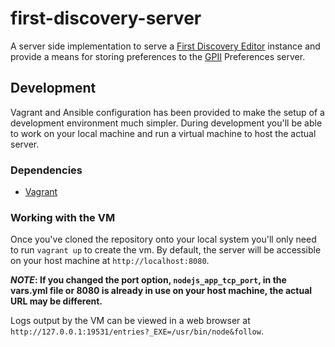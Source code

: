 # first-discovery-server

A server side implementation to serve a [First Discovery Editor](https://github.com/fluid-project/first-discovery) instance and provide a means for storing preferences to the [GPII](http://gpii.net) Preferences server.


## Development ##

Vagrant and Ansible configuration has been provided to make the setup of a development environment much simpler. During development you'll be able to work on your local machine and run a virtual machine to host the actual server.

### Dependencies ###

* [Vagrant](https://www.vagrantup.com)

### Working with the VM ###

Once you've cloned the repository onto your local system you'll only need to run `vagrant up` to create the vm. By default, the server will be accessible on your host machine at `http://localhost:8080`.

**_NOTE_: If you changed the port option, `nodejs_app_tcp_port`, in the vars.yml file or 8080 is already in use on your host machine, the actual URL may be different.**

Logs output by the VM can be viewed in a web browser at `http://127.0.0.1:19531/entries?_EXE=/usr/bin/node&follow`.
